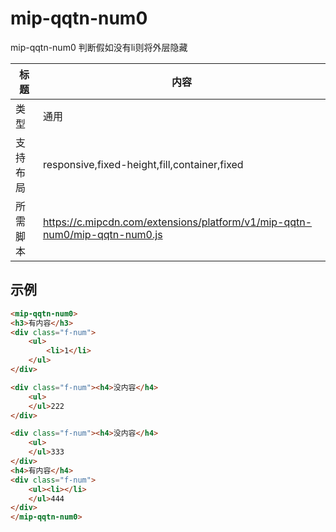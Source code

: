 # mip-qqtn-num0

mip-qqtn-num0 判断假如没有li则将外层隐藏

标题|内容
----|----
类型|通用
支持布局|responsive,fixed-height,fill,container,fixed
所需脚本|https://c.mipcdn.com/extensions/platform/v1/mip-qqtn-num0/mip-qqtn-num0.js

## 示例

```html
<mip-qqtn-num0>
<h3>有内容</h3>
<div class="f-num">
	<ul>
		<li>1</li>
	</ul>	
</div>

<div class="f-num"><h4>没内容</h4>
	<ul>	
	</ul>222
</div>

<div class="f-num"><h4>没内容</h4>
	<ul>	
	</ul>333
</div>
<h4>有内容</h4>
<div class="f-num">
	<ul><li></li>	
	</ul>444
</div>
</mip-qqtn-num0>
```




